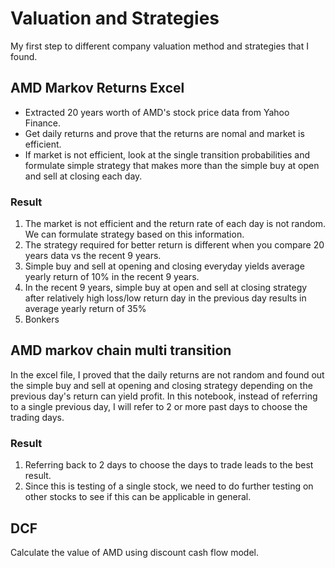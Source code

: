 # Valuation and Strategies
My first step to different company valuation method and strategies that I found. 
## AMD Markov Returns Excel
- Extracted 20 years worth of AMD's stock price data from Yahoo Finance. 
- Get daily returns and prove that the returns are nomal and market is efficient.
- If market is not efficient, look at the single transition probabilities and formulate simple strategy that makes more than the simple buy at open and sell at closing each day.

### Result
1. The market is not efficient and the return rate of each day is not random. We can formulate strategy based on this information. 
2. The strategy required for better return is different when you compare 20 years data vs the recent 9 years.
3. Simple buy and sell at opening and closing everyday yields average yearly return of 10% in the recent 9 years. 
4. In the recent 9 years, simple buy at open and sell at closing strategy after relatively high loss/low return day in the previous day results in average yearly return of 35%
5. Bonkers

## AMD markov chain multi transition
In the excel file, I proved that the daily returns are not random and found out the simple buy and sell at opening and closing strategy depending on the previous day's return can yield profit.
In this notebook, instead of referring to a single previous day, I will refer to 2 or more past days to choose the trading days. 

### Result
1. Referring back to 2 days to choose the days to trade leads to the best result.
2. Since this is testing of a single stock, we need to do further testing on other stocks to see if this can be applicable in general. 

## DCF
Calculate the value of AMD using discount cash flow model. 
